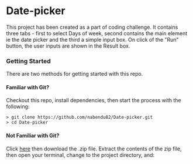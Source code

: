 # Date-picker
This project has been created as a part of coding challenge. It contains three tabs - first to select Days of week, second contains the main element ie the date picker and the third a simple input box.
On click of the "Run" button, the user inputs are shown in the Result box.

### Getting Started

There are two methods for getting started with this repo.

#### Familiar with Git?
Checkout this repo, install dependencies, then start the process with the following:

```
> git clone https://github.com/nabendu82/Date-picker.git
> cd Date-picker
```

#### Not Familiar with Git?
Click [here](https://github.com/nabendu82/Date-picker/archive/master.zip) then download the .zip file.  Extract the contents of the zip file, then open your terminal, change to the project directory, and:


